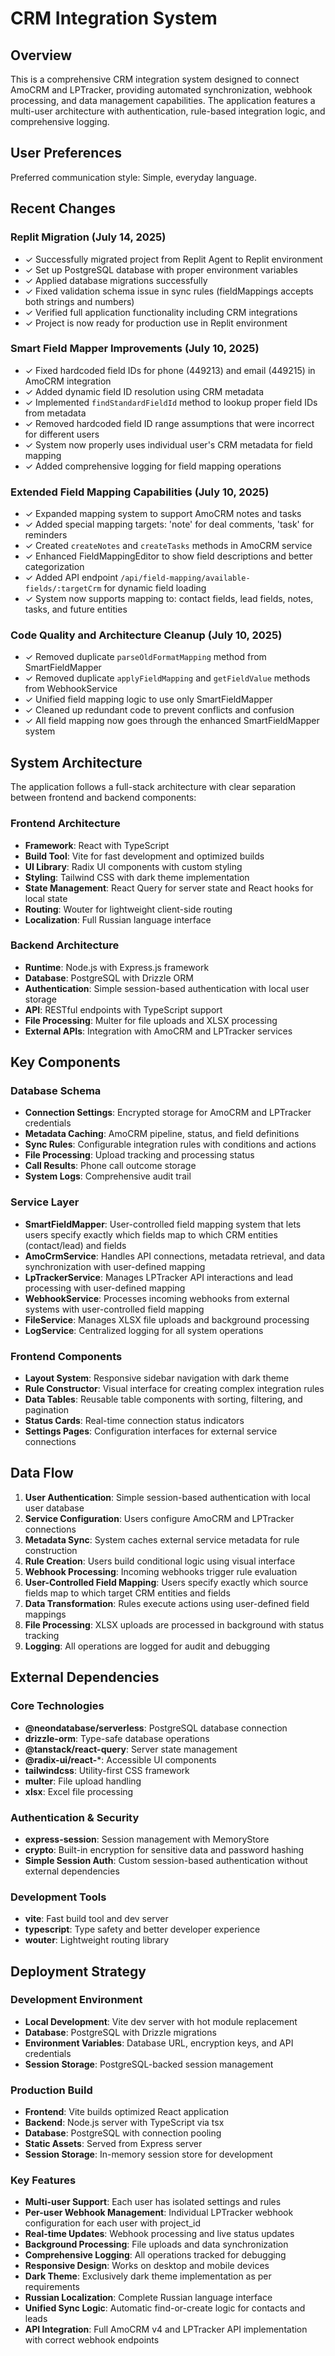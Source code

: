 # CRM Integration System

## Overview

This is a comprehensive CRM integration system designed to connect AmoCRM and LPTracker, providing automated synchronization, webhook processing, and data management capabilities. The application features a multi-user architecture with authentication, rule-based integration logic, and comprehensive logging.


## User Preferences

Preferred communication style: Simple, everyday language.

## Recent Changes

### Replit Migration (July 14, 2025)
- ✓ Successfully migrated project from Replit Agent to Replit environment
- ✓ Set up PostgreSQL database with proper environment variables
- ✓ Applied database migrations successfully
- ✓ Fixed validation schema issue in sync rules (fieldMappings accepts both strings and numbers)
- ✓ Verified full application functionality including CRM integrations
- ✓ Project is now ready for production use in Replit environment

### Smart Field Mapper Improvements (July 10, 2025)
- ✓ Fixed hardcoded field IDs for phone (449213) and email (449215) in AmoCRM integration
- ✓ Added dynamic field ID resolution using CRM metadata
- ✓ Implemented `findStandardFieldId` method to lookup proper field IDs from metadata
- ✓ Removed hardcoded field ID range assumptions that were incorrect for different users
- ✓ System now properly uses individual user's CRM metadata for field mapping
- ✓ Added comprehensive logging for field mapping operations

### Extended Field Mapping Capabilities (July 10, 2025)
- ✓ Expanded mapping system to support AmoCRM notes and tasks
- ✓ Added special mapping targets: 'note' for deal comments, 'task' for reminders
- ✓ Created `createNotes` and `createTasks` methods in AmoCRM service
- ✓ Enhanced FieldMappingEditor to show field descriptions and better categorization
- ✓ Added API endpoint `/api/field-mapping/available-fields/:targetCrm` for dynamic field loading
- ✓ System now supports mapping to: contact fields, lead fields, notes, tasks, and future entities

### Code Quality and Architecture Cleanup (July 10, 2025)
- ✓ Removed duplicate `parseOldFormatMapping` method from SmartFieldMapper
- ✓ Removed duplicate `applyFieldMapping` and `getFieldValue` methods from WebhookService
- ✓ Unified field mapping logic to use only SmartFieldMapper
- ✓ Cleaned up redundant code to prevent conflicts and confusion
- ✓ All field mapping now goes through the enhanced SmartFieldMapper system


## System Architecture

The application follows a full-stack architecture with clear separation between frontend and backend components:

### Frontend Architecture
- **Framework**: React with TypeScript
- **Build Tool**: Vite for fast development and optimized builds
- **UI Library**: Radix UI components with custom styling
- **Styling**: Tailwind CSS with dark theme implementation
- **State Management**: React Query for server state and React hooks for local state
- **Routing**: Wouter for lightweight client-side routing
- **Localization**: Full Russian language interface

### Backend Architecture
- **Runtime**: Node.js with Express.js framework
- **Database**: PostgreSQL with Drizzle ORM
- **Authentication**: Simple session-based authentication with local user storage
- **API**: RESTful endpoints with TypeScript support
- **File Processing**: Multer for file uploads and XLSX processing
- **External APIs**: Integration with AmoCRM and LPTracker services

## Key Components

### Database Schema
- **Connection Settings**: Encrypted storage for AmoCRM and LPTracker credentials
- **Metadata Caching**: AmoCRM pipeline, status, and field definitions
- **Sync Rules**: Configurable integration rules with conditions and actions
- **File Processing**: Upload tracking and processing status
- **Call Results**: Phone call outcome storage
- **System Logs**: Comprehensive audit trail

### Service Layer
- **SmartFieldMapper**: User-controlled field mapping system that lets users specify exactly which fields map to which CRM entities (contact/lead) and fields
- **AmoCrmService**: Handles API connections, metadata retrieval, and data synchronization with user-defined mapping
- **LpTrackerService**: Manages LPTracker API interactions and lead processing with user-defined mapping
- **WebhookService**: Processes incoming webhooks from external systems with user-controlled field mapping
- **FileService**: Manages XLSX file uploads and background processing
- **LogService**: Centralized logging for all system operations

### Frontend Components
- **Layout System**: Responsive sidebar navigation with dark theme
- **Rule Constructor**: Visual interface for creating complex integration rules
- **Data Tables**: Reusable table components with sorting, filtering, and pagination
- **Status Cards**: Real-time connection status indicators
- **Settings Pages**: Configuration interfaces for external service connections

## Data Flow

1. **User Authentication**: Simple session-based authentication with local user database
2. **Service Configuration**: Users configure AmoCRM and LPTracker connections
3. **Metadata Sync**: System caches external service metadata for rule construction
4. **Rule Creation**: Users build conditional logic using visual interface
5. **Webhook Processing**: Incoming webhooks trigger rule evaluation
6. **User-Controlled Field Mapping**: Users specify exactly which source fields map to which target CRM entities and fields
7. **Data Transformation**: Rules execute actions using user-defined field mappings
8. **File Processing**: XLSX uploads are processed in background with status tracking
9. **Logging**: All operations are logged for audit and debugging

## External Dependencies

### Core Technologies
- **@neondatabase/serverless**: PostgreSQL database connection
- **drizzle-orm**: Type-safe database operations
- **@tanstack/react-query**: Server state management
- **@radix-ui/react-***: Accessible UI components
- **tailwindcss**: Utility-first CSS framework
- **multer**: File upload handling
- **xlsx**: Excel file processing

### Authentication & Security
- **express-session**: Session management with MemoryStore
- **crypto**: Built-in encryption for sensitive data and password hashing
- **Simple Session Auth**: Custom session-based authentication without external dependencies

### Development Tools
- **vite**: Fast build tool and dev server
- **typescript**: Type safety and better developer experience
- **wouter**: Lightweight routing library

## Deployment Strategy

### Development Environment
- **Local Development**: Vite dev server with hot module replacement
- **Database**: PostgreSQL with Drizzle migrations
- **Environment Variables**: Database URL, encryption keys, and API credentials
- **Session Storage**: PostgreSQL-backed session management

### Production Build
- **Frontend**: Vite builds optimized React application
- **Backend**: Node.js server with TypeScript via tsx
- **Database**: PostgreSQL with connection pooling
- **Static Assets**: Served from Express server
- **Session Storage**: In-memory session store for development

### Key Features
- **Multi-user Support**: Each user has isolated settings and rules
- **Per-user Webhook Management**: Individual LPTracker webhook configuration for each user with project_id
- **Real-time Updates**: Webhook processing and live status updates
- **Background Processing**: File uploads and data synchronization
- **Comprehensive Logging**: All operations tracked for debugging
- **Responsive Design**: Works on desktop and mobile devices
- **Dark Theme**: Exclusively dark theme implementation as per requirements
- **Russian Localization**: Complete Russian language interface
- **Unified Sync Logic**: Automatic find-or-create logic for contacts and leads
- **API Integration**: Full AmoCRM v4 and LPTracker API implementation with correct webhook endpoints